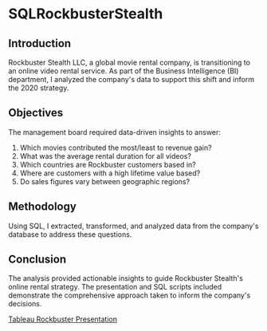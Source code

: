 # SQLRockbusterStealth
<h2>Introduction</h2>
<p>Rockbuster Stealth LLC, a global movie rental company, is transitioning to an online video rental service. As part of the Business Intelligence (BI) department, I analyzed the company's data to support this shift and inform the 2020 strategy.</p>
<h2>Objectives</h2>
<p></p>The management board required data-driven insights to answer:</p>
<ol>
  <li> Which movies contributed the most/least to revenue gain?</li>
  <li>What was the average rental duration for all videos?</li>
  <li>Which countries are Rockbuster customers based in?</li>
  <li>Where are customers with a high lifetime value based?</li>
  <li>Do sales figures vary between geographic regions?</li>
</ol>
<h2>Methodology</h2>
<p>Using SQL, I extracted, transformed, and analyzed data from the company's database to address these questions.</p>
<h2>Conclusion</h2>
<p>The analysis provided actionable insights to guide Rockbuster Stealth's online rental strategy. The presentation and SQL scripts included demonstrate the comprehensive approach taken to inform the company's decisions.</p>
<a href="https://public.tableau.com/app/profile/michele.giorgetta/viz/Rockbuster_17160356204150/Story2">Tableau Rockbuster Presentation</a>
